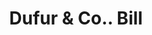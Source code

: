 ---
doi: 10.7916/D80C66TB
date_other: '1890'
date_other_textual: 1890-1899
form: printed ephemera
genre:
- Invoices
name:
- Dufur & Co.
object_in_context_url: https://biggert.cul.columbia.edu/items/view/ave_biggert_00548
subject_hierarchical_geographic:
- Baltimore, Maryland, United States
subject_name:
- Dufur & Co.
title: Dufur & Co.. Bill
sort_title: Dufur & Co.. Bill
call_number: ave_biggert_00548
coordinates:
- 39.28333333333333,-76.61666666666666
pid: ave_biggert_00548
identifiers: ave_biggert_00548
canvas_id: ldpd:395821
permalink: "/items/ave_biggert_00548/"
layout: iiif-image-page
---